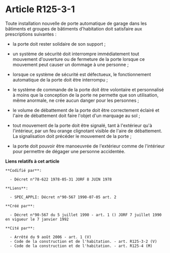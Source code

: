 # Article R125-3-1

Toute installation nouvelle de porte automatique de garage dans les bâtiments et groupes de bâtiments d'habitation doit
satisfaire aux prescriptions suivantes :

- la porte doit rester solidaire de son support ;

- un système de sécurité doit interrompre immédiatement tout mouvement d'ouverture ou de fermeture de la porte lorsque ce
mouvement peut causer un dommage à une personne ;

- lorsque ce système de sécurité est défectueux, le fonctionnement automatique de la porte doit être interrompu ;

- le système de commande de la porte doit être volontaire et personnalisé à moins que la conception de la porte ne permette
que son utilisation, même anormale, ne crée aucun danger pour les personnes ;

- le volume de débattement de la porte doit être correctement éclairé et l'aire de débattement doit faire l'objet d'un
marquage au sol ;

- tout mouvement de la porte doit être signalé, tant à l'extérieur qu'à l'intérieur, par un feu orange clignotant visible de
l'aire de débattement. La signalisation doit précéder le mouvement de la porte ;

- la porte doit pouvoir être manoeuvrée de l'extérieur comme de l'intérieur pour permettre de dégager une personne
accidentée.

**Liens relatifs à cet article**

	**Codifié par**:

	  - Décret n°78-622 1978-05-31 JORF 8 JUIN 1978

	**Liens**:

	  - SPEC_APPLI: Décret n°90-567 1990-07-05 art. 2

	**Créé par**:

	  - Décret n°90-567 du 5 juillet 1990 - art. 1 () JORF 7 juillet 1990 en vigueur le 7 janvier 1992

	**Cité par**:

	  - Arrêté du 9 août 2006 - art. 1 (V)
	  - Code de la construction et de l'habitation. - art. R125-3-2 (V)
	  - Code de la construction et de l'habitation. - art. R125-4 (M)
